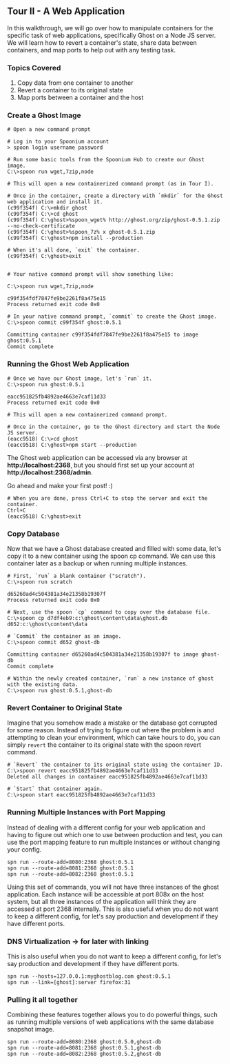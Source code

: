 ## Tour II - A Web Application

In this walkthrough, we will go over how to manipulate containers for the specific task of web applications, specifically Ghost on a Node JS server. We will learn how to revert a container's state, share data between containers, and map ports to help out with any testing task.

### Topics Covered

1. Copy data from one container to another
2. Revert a container to its original state
3. Map ports between a container and the host

### Create a Ghost Image
```
# Open a new command prompt
	
# Log in to your Spoonium account
> spoon login username password
```

```
# Run some basic tools from the Spoonium Hub to create our Ghost image.
C:\>spoon run wget,7zip,node

# This will open a new containerized command prompt (as in Tour I).
```

```
# Once in the container, create a directory with `mkdir` for the Ghost web application and install it.
(c99f354f) C:\>mkdir ghost
(c99f354f) C:\>cd ghost
(c99f354f) C:\ghost>%spoon_wget% http://ghost.org/zip/ghost-0.5.1.zip --no-check-certificate
(c99f354f) C:\ghost>%spoon_7z% x ghost-0.5.1.zip
(c99f354f) C:\ghost>npm install --production

# When it's all done, `exit` the container.
(c99f354f) C:\ghost>exit


# Your native command prompt will show something like:

C:\>spoon run wget,7zip,node

c99f354fdf7847fe9be2261f8a475e15
Process returned exit code 0x0
```

```
# In your native command prompt, `commit` to create the Ghost image.
C:\>spoon commit c99f354f ghost:0.5.1

Committing container c99f354fdf7847fe9be2261f8a475e15 to image ghost:0.5.1
Commit complete
```

### Running the Ghost Web Application

```
# Once we have our Ghost image, let's `run` it.
C:\>spoon run ghost:0.5.1

eacc951825fb4892ae4663e7caf11d33
Process returned exit code 0x0

# This will open a new containerized command prompt.
```

```
# Once in the container, go to the Ghost directory and start the Node JS server.
(eacc9518) C:\>cd ghost
(eacc9518) C:\ghost>npm start --production
```

The Ghost web application can be accessed via any browser at **http://localhost:2368**, but you should first set up your account at **http://localhost:2368/admin**.

Go ahead and make your first post! :)

```
# When you are done, press Ctrl+C to stop the server and exit the container.
Ctrl+C
(eacc9518) C:\ghost>exit
```

### Copy Database

Now that we have a Ghost database created and filled with some data, let's copy it to a new container using the spoon cp command. We can use this container later as a backup or when running multiple instances.

```
# First, `run` a blank container ("scratch").
C:\>spoon run scratch

d65260ad4c504381a34e21358b19307f
Process returned exit code 0x0
```

```
# Next, use the spoon `cp` command to copy over the database file.
C:\>spoon cp d7df4eb9:c:\ghost\content\data\ghost.db d652:c:\ghost\content\data

# `Commit` the container as an image.
C:\>spoon commit d652 ghost-db

Committing container d65260ad4c504381a34e21358b19307f to image ghost-db
Commit complete
```

```
# Within the newly created container, `run` a new instance of ghost with the existing data.
C:\>spoon run ghost:0.5.1,ghost-db
```

### Revert Container to Original State

Imagine that you somehow made a mistake or the database got corrupted for some reason. Instead of trying to figure out where the problem is and attempting to clean your environment, which can take hours to do, you can simply `revert` the container to its original state with the spoon revert command.

```
# `Revert` the container to its original state using the container ID.
C:\>spoon revert eacc951825fb4892ae4663e7caf11d33
Deleted all changes in container eacc951825fb4892ae4663e7caf11d33

# `Start` that container again.
C:\>spoon start eacc951825fb4892ae4663e7caf11d33
```

### Running Multiple Instances with Port Mapping

Instead of dealing with a different config for your web application and having to figure out which one to use between production and test, you can use the port mapping feature to run multiple instances or without changing your config.

```
spn run --route-add=8080:2368 ghost:0.5.1
spn run --route-add=8081:2368 ghost:0.5.1
spn run --route-add=8082:2368 ghost:0.5.1
```

Using this set of commands, you will not have three instances of the ghost application. Each instance will be accessible at port 808x on the host system, but all three instances of the application will think they are accessed at port 2368 internally. This is also useful when you do not want to keep a different config, for let's say production and development if they have different ports.

### DNS Virtualization -> for later with linking

This is also useful when you do not want to keep a different config, for let's say production and development if they have different ports.

```
spn run --hosts=127.0.0.1:myghostblog.com ghost:0.5.1
spn run --link=[ghost]:server firefox:31
```

### Pulling it all together

Combining these features together allows you to do powerful things, such as running multiple versions of web applications with the same database snapshot image.

```
spn run --route-add=8080:2368 ghost:0.5.0,ghost-db
spn run --route-add=8081:2368 ghost:0.5.1,ghost-db
spn run --route-add=8082:2368 ghost:0.5.2,ghost-db
```
